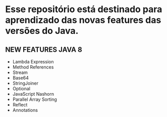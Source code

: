 ﻿# Esse repositório está destinado para aprendizado das novas features das versões do Java.

## NEW FEATURES JAVA 8
- Lambda Expression
- Method References
- Stream
- Base64
- StringJoiner
- Optional
- JavaScript Nashorn
- Parallel Array Sorting
- Reflect
- Annotations